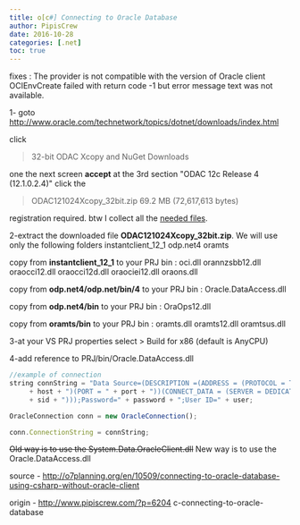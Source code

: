 ```yaml
---
title: o[c#] Connecting to Oracle Database
author: PipisCrew
date: 2016-10-28
categories: [.net]
toc: true
---
```


fixes :
The provider is not compatible with the version of Oracle client
OCIEnvCreate failed with return code -1 but error message text was not available.

1- goto http://www.oracle.com/technetwork/topics/dotnet/downloads/index.html

click

> 32-bit ODAC Xcopy and NuGet Downloads

one the next screen **accept**
at the 3rd section "ODAC 12c Release 4 (12.1.0.2.4)" click the 

> ODAC121024Xcopy_32bit.zip 69.2 MB (72,617,613 bytes)

registration required. btw I collect all the [needed files](https://www.mediafire.com/?qr1z4xlop17wl58).

2-extract the downloaded file **ODAC121024Xcopy_32bit.zip**. We will use only the following folders
instantclient_12_1
odp.net4
oramts

copy from **instantclient_12_1** to your PRJ bin :
oci.dll
orannzsbb12.dll
oraocci12.dll
oraocci12d.dll
oraociei12.dll
oraons.dll

copy from **odp.net4/odp.net/bin/4** to your PRJ bin :
Oracle.DataAccess.dll

copy from **odp.net4/bin** to your PRJ bin :
OraOps12.dll

copy from **oramts/bin** to your PRJ bin :
oramts.dll
oramts12.dll
oramtsus.dll

3-at your VS PRJ properties select > Build for x86 (default is AnyCPU)

4-add reference to PRJ/bin/Oracle.DataAccess.dll

```js
//example of connection
string connString = "Data Source=(DESCRIPTION =(ADDRESS = (PROTOCOL = TCP)(HOST = "
	 + host + ")(PORT = " + port + "))(CONNECT_DATA = (SERVER = DEDICATED)(SERVICE_NAME = "
	 + sid + ")));Password=" + password + ";User ID=" + user;

OracleConnection conn = new OracleConnection();

conn.ConnectionString = connString;
```

<del datetime="2016-10-28T17:28:41+00:00">Old way is to use the System.Data.OracleClient.dll</del>
New way is to use the Oracle.DataAccess.dll

source - http://o7planning.org/en/10509/connecting-to-oracle-database-using-csharp-without-oracle-client

origin - http://www.pipiscrew.com/?p=6204 c-connecting-to-oracle-database